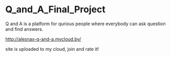 # Q_and_A_Final_Project

Q and A is a platform for qurious people where everybody can ask question and find answers.

http://alesnax-q-and-a.mycloud.by/

site is uploaded to my cloud, join and rate it!
